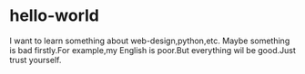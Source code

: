 # hello-world
I want to learn something about web-design,python,etc.
Maybe something is bad firstly.For example,my English is poor.But everything wil be good.Just trust yourself.
